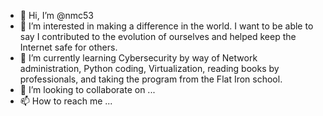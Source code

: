 - 👋 Hi, I’m @nmc53
- 👀 I’m interested in making a difference in the world.  I want to be able to say I contributed to the evolution of ourselves and helped keep the Internet safe for others.
- 🌱 I’m currently learning Cybersecurity by way of Network administration, Python coding, Virtualization, reading books by professionals, and taking the program from the Flat Iron school.
- 💞️ I’m looking to collaborate on ...
- 📫 How to reach me ...

<!---
nmc53/nmc53 is a ✨ special ✨ repository because its `README.md` (this file) appears on your GitHub profile.
You can click the Preview link to take a look at your changes.
--->
